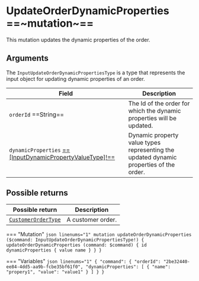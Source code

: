 # UpdateOrderDynamicProperties ==~mutation~==

This mutation updates the dynamic properties of the order.

## Arguments

The `InputUpdateOrderDynamicPropertiesType` is a type that represents the input object for updating dynamic properties of an order. 

| Field                                                                                                                   | Description                                                                            |
|-------------------------------------------------------------------------------------------------------------------------|----------------------------------------------------------------------------------------|
| `orderId`  ==String==                                                                                                   | The Id of the order for which the dynamic properties will be updated.                  |
| `dynamicProperties` [ ==[InputDynamicPropertyValueType]!== ](../../Profile/Objects/InputDynamicPropertyValueType.md)    | Dynamic property value types representing the updated dynamic properties of the order. |

## Possible returns

| Possible return                                                       | Description          	|
|-----------------------------------------------------------------------|---------------------	|
| [`CustomerOrderType`](../objects/customer-order-type.md)           	|  A customer order.  	|


=== "Mutation"
    ```json linenums="1"
    mutation updateOrderDynamicProperties ($command: InputUpdateOrderDynamicPropertiesType!) {
        updateOrderDynamicProperties (command: $command)
        {
            id
            dynamicProperties
            {
                value
                name
            }
        }
    }
    ```

=== "Variables"
    ```json linenums="1"
    {
      "command": {
        "orderId": "2be32440-ee84-4dd5-aa9b-fcbe35bf61f0",
        "dynamicProperties": [
        {
            "name": "propery1",
            "value": "value1"
        }
        ]
      }
    }
    ```

